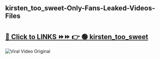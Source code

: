 
 ## kirsten_too_sweet-Only-Fans-Leaked-Videos-Files

# <h2><a href="https://mediaupload.pro?kirsten_too_sweet">🔗 Click to LINKS ⏩⏩ 👉 🟢 kirsten_too_sweet </a></h2>

<a href="https://mediaupload.pro?kirsten_too_sweet" rel="nofollow" data-target="animated-image.originalLink"><img src="https://i.ibb.co.com/xMMVF88/686577567.gif" alt="Viral Video Original" style="max-width: 100%; display: inline-block;" data-target="animated-image.originalImage"></a>